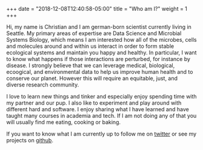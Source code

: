 +++
date = "2018-12-08T12:40:58-05:00"
title = "Who am I?"
weight = 1
+++

Hi, my name is Christian and I am german-born scientist currently living in Seattle. My
primary areas of expertise are Data Science and Microbial Systems Biology, which means I am interested how
all of the microbes, cells and molecules around and within us interact in order to form stable ecological systems
and maintain you happy and healthy. In particular, I want to know what happens if those interactions are perturbed, for instance by
disease. I strongly believe that we can leverage medical, biological, ecoogical, and environmental data to help
us improve human health and to conserve our planet. However this will require an equitable, just, and diverse research community.

I love to learn new things and tinker and especially enjoy spending time with my partner and our pup. I also like to experiment and play around with different hard and software. I enjoy sharing what I have learned and have taught many courses in academia and tech. If I am not doing any of that you will usually find me eating, cooking or baking.

If you want to know what I am currently up to follow me on [twitter](http://twitter.com/@thaasophobia)
or see my projects on [github](https://github.com/cdiener).
